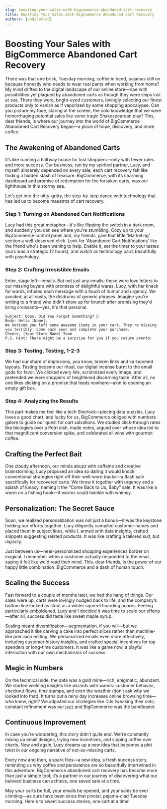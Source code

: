 ```yaml
---
slug: boosting-your-sales-with-bigcommerce-abandoned-cart-recovery
title: Boosting Your Sales with BigCommerce Abandoned Cart Recovery
authors: [undirected]
---
```



# Boosting Your Sales with BigCommerce Abandoned Cart Recovery

There was that one brisk, Tuesday morning, coffee in hand, pajamas still on because honestly who needs to wear real pants when working from home? My mind drifted to the digital landscape of our online store—ripe with possibilities yet plagued by abandoned carts as though they were ships lost at sea. There they were, bright-eyed customers, lovingly selecting our finest products only to vanish as if vaporized by some shopping apocalypse. Can you picture my face, staring at the screen, the cold knowledge that we were hemorrhaging potential sales like some tragic Shakespearean play? This, dear friends, is where our journey into the world of BigCommerce Abandoned Cart Recovery began—a place of hope, discovery, and more coffee.

## The Awakening of Abandoned Carts

It’s like running a halfway house for lost shoppers—only with fewer rules and more success. Our business, run by my spirited partner, Lucy, and myself, sincerely depended on every sale; each cart recovery felt like finding a hidden stash of treasure. BigCommerce, with its charming dashboard and promise of redemption for the forsaken carts, was our lighthouse in this stormy sea. 

Let’s get into the nitty-gritty, the step-by-step dance with technology that has led us to become maestros of cart recovery.

### Step 1: Turning on Abandoned Cart Notifications

Lucy had this great metaphor—it's like flipping the switch in a dark room, and suddenly you can see where you're stumbling. Cozy up to your BigCommerce control panel and, my friends, give that little 'Marketing' section a well-deserved click. Look for 'Abandoned Cart Notifications' like the friend who's been waiting to help. Enable it, set the timer to your tastes (ours was a strategic 12 hours), and watch as technology pairs beautifully with psychology.

### Step 2: Crafting Irresistible Emails

Enter, stage left—emails. But not just any emails; these were love letters to our missing buyers with promises of delightful wares. Lucy, with her knack for words, infused each message with a touch of humor and urgency. We avoided, at all costs, the doldrums of generic phrases. Imagine you're writing to a friend who didn't show up for brunch after promising they'd bring croissants—yes, it's that personal.

```
Subject: Oops, Did You Forget Something? 🌟
Body: Hello [Name],
We noticed you left some awesome items in your cart. They're missing you terribly! Come back soon and complete your purchase.
Cheers, [Your Store Name] Team
P.S. Hint: There might be a surprise for you if you return pronto!
```

### Step 3: Testing, Testing, 1-2-3

We had our share of implosions, you know, broken links and ka-boomed layouts. Testing became our ritual, our digital incense burnt to the email gods for favor. We clicked every link, scrutinized every image, and pretended we were shoppers of heightened discerning taste. After all, no one likes clicking on a promise that leads nowhere—akin to opening an empty gift box.

### Step 4: Analyzing the Results

This part makes me feel like a tech Sherlock—piecing data puzzles. Lucy loves a good chart, and lucky for us, BigCommerce obliged with numbers galore to guide our quest for cart salvations. We studied click-through rates like biologists over a Petri dish, made notes, argued over whose idea led to that magnificent conversion spike, and celebrated all wins with gourmet coffee.

## Crafting the Perfect Bait

One cloudy afternoon, our minds abuzz with caffeine and creative brainstorming, Lucy proposed an idea so daring it would knock conventional strategies right off their well-worn tracks—a flash sale specifically for recovered carts. We threw it together with urgency and a splash of lunacy, naming it the “Come Back to Us, Baby” sale. It was like a worm on a fishing hook—if worms could twinkle with whimsy.

## Personalization: The Secret Sauce

Soon, we realized personalization was not just a bonus—it was the keystone holding our efforts together. Lucy diligently compiled customer names and placed them in subject lines, while I, armed with data insights, crafted snippets suggesting related products. It was like crafting a tailored suit, but digitally.

Just between us—near-personalized shopping experiences border on magical. I remember when a customer actually responded to the email, saying it felt like we'd read their mind. This, dear friends, is the power of our happy little combination: BigCommerce and a dash of human touch.

## Scaling the Success

Fast forward to a couple of months later, we had the hang of things. Our sales were up, carts were lovingly nudged back to life, and the company’s bottom line looked as stout as a winter squirrel hoarding acorns. Feeling particularly emboldened, Lucy and I decided it was time to scale our efforts—after all, success did taste like sweet maple syrup.

Scaling meant diversification—segmentation, if you will—but we approached it like carving a cake into perfect slices rather than machine-like precision editing. We personalized emails even more effectively, including customer history insights, and crafted special incentives for top spenders or long-time customers. It was like a game now, a playful interaction with our own mechanisms of success.

## Magic in Numbers

On the technical side, the data was a gold mine—rich, enigmatic, abundant. We started wielding insights like wizards with wands: customer behavior, checkout flows, time stamps, and even the weather (don’t ask why we looked into that). It turns out a rainy day increases online browsing time—who knew, right? We adjusted our strategies like DJs tweaking their sets; constant refinement was our jazz and BigCommerce was the bandleader.

## Continuous Improvement

In case you’re wondering, this story didn’t quite end. We're constantly mixing up email designs, trying new incentives, and sipping coffee over charts. Now and again, Lucy dreams up a new idea that becomes a plot twist in our ongoing narrative of not-so-missing carts. 

Every now and then, a spark flies—a new idea, a fresh success story, reminding us why coffee and persistence are so beautifully intertwined in this adventure. BigCommerce abandoned cart recovery has become more than just a simple tool; it’s a partner in our journey of discovering what our beloved business can achieve, one saved sale at a time.

May your carts be full, your emails be opened, and your sales be ever climbing—as ours have been since that pivotal, pajama-clad Tuesday morning. Here's to sweet success stories, one cart at a time!